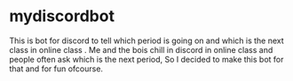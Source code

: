 # mydiscordbot
This is bot for discord to tell which period is going on and which is the next class in online class .
Me and the bois chill in discord in online class and people often ask which is the next period, So I decided to make this bot for that and for fun ofcourse.
